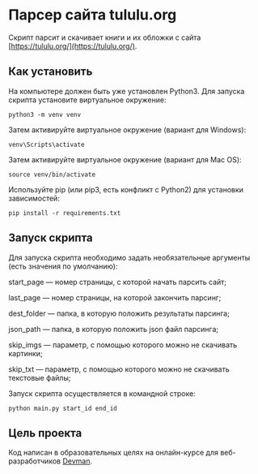 # Парсер сайта tululu.org
Скрипт парсит и скачивает книги и их обложки с сайта [https://tululu.org/](https://tululu.org/).

## Как установить
На компьютере должен быть уже установлен Python3. Для запуска скрипта установите виртуальное окружение:

```
python3 -m venv venv
```

Затем активируйте виртуальное окружение (вариант для Windows):

```
venv\Scripts\activate
```

Затем активируйте виртуальное окружение (вариант для Mac OS):

```
source venv/bin/activate
```

Используйте pip (или pip3, есть конфликт с Python2) для установки зависимостей:

```
pip install -r requirements.txt
```

## Запуск скрипта

Для запуска скрипта необходимо задать необязательные аргументы (есть значения по умолчанию):

start_page — номер страницы, с которой начать парсить сайт;

last_page — номер страницы, на которой закончить парсинг;

dest_folder — папка, в которую положить результаты парсинга;

json_path — папка, в которую положить json файл парсинга;

skip_imgs — параметр, с помощью которого можно не скачивать картинки;

skip_txt — параметр, с помощью которого можно не скачивать текстовые файлы;

Запуск скрипта осуществляется в командной строке:

```
python main.py start_id end_id
```

## Цель проекта
Код написан в образовательных целях на онлайн-курсе для веб-разработчиков [Devman](https://dvmn.org/modules/).
